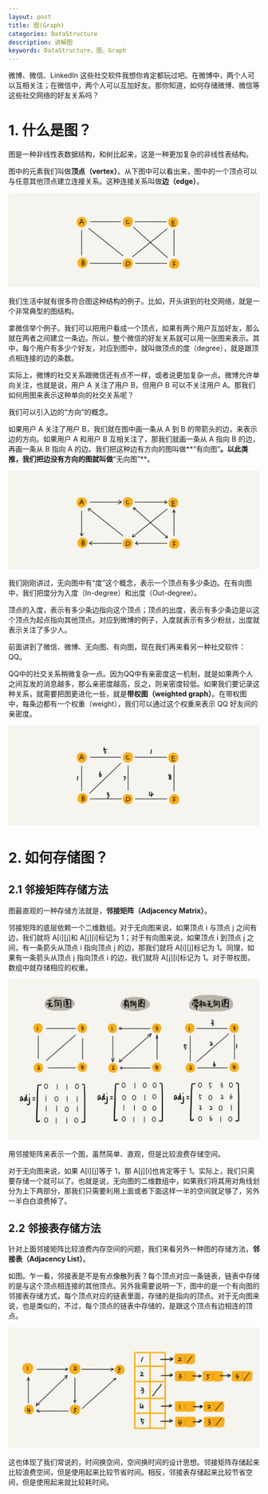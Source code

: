 ```yaml
---
layout: post
title: 图(Graph)
categories: DataStructure
description: 讲解图
keywords: DataStructure，图，Graph
---
```


微博、微信、LinkedIn 这些社交软件我想你肯定都玩过吧。在微博中，两个人可以互相关注；在微信中，两个人可以互加好友。那你知道，如何存储微博、微信等这些社交网络的好友关系吗？

# 1. 什么是图？

图是一种非线性表数据结构，和树比起来，这是一种更加复杂的非线性表结构。

图中的元素我们叫做**顶点（vertex）**。从下图中可以看出来，图中的一个顶点可以与任意其他顶点建立连接关系。这种连接关系叫做**边（edge）**。

![graph_1](/images/posts/datastructure/graph_1.jpg)

我们生活中就有很多符合图这种结构的例子。比如，开头讲到的社交网络，就是一个非常典型的图结构。

拿微信举个例子。我们可以把用户看成一个顶点，如果有两个用户互加好友，那么就在两者之间建立一条边。所以，整个微信的好友关系就可以用一张图来表示。其中，每个用户有多少个好友，对应到图中，就叫做顶点的度（degree），就是跟顶点相连接的边的条数。

实际上，微博的社交关系跟微信还有点不一样，或者说更加复杂一点。微博允许单向关注，也就是说，用户 A 关注了用户 B，但用户 B 可以不关注用户 A。那我们如何用图来表示这种单向的社交关系呢？

我们可以引入边的“方向”的概念。

如果用户 A 关注了用户 B，我们就在图中画一条从 A 到 B 的带箭头的边，来表示边的方向。如果用户 A 和用户 B 互相关注了，那我们就画一条从 A 指向 B 的边，再画一条从 B 指向 A 的边。我们把这种边有方向的图叫做**“有向图”**。以此类推，我们把边没有方向的图就叫做**“无向图”**。

![graph_2](/images/posts/datastructure/graph_2.jpg)

我们刚刚讲过，无向图中有“度”这个概念，表示一个顶点有多少条边。在有向图中，我们把度分为入度（In-degree）和出度（Out-degree）。

顶点的入度，表示有多少条边指向这个顶点；顶点的出度，表示有多少条边是以这个顶点为起点指向其他顶点。对应到微博的例子，入度就表示有多少粉丝，出度就表示关注了多少人。

前面讲到了微信、微博、无向图、有向图，现在我们再来看另一种社交软件：QQ。

QQ中的社交关系稍微复杂一点。因为QQ中有亲密度这一机制，就是如果两个人之间互发的消息越多，那么亲密度越高，反之，则亲密度较低。如果我们要记录这种关系，就需要把图更进化一些，就是**带权图（weighted graph）**。在带权图中，每条边都有一个权重（weight），我们可以通过这个权重来表示 QQ 好友间的亲密度。

![graph_3](/images/posts/datastructure/graph_3.jpg)

# 2. 如何存储图？

## 2.1 邻接矩阵存储方法

图最直观的一种存储方法就是，**邻接矩阵（Adjacency Matrix）**。

邻接矩阵的底层依赖一个二维数组。对于无向图来说，如果顶点 i 与顶点 j 之间有边，我们就将 A[i][j]和 A[j][i]标记为 1；对于有向图来说，如果顶点 i 到顶点 j 之间，有一条箭头从顶点 i 指向顶点 j 的边，那我们就将 A[i][j]标记为 1。同理，如果有一条箭头从顶点 j 指向顶点 i 的边，我们就将 A[j][i]标记为 1。对于带权图，数组中就存储相应的权重。

![graph_4](/images/posts/datastructure/graph_4.jpg)

用邻接矩阵来表示一个图，虽然简单、直观，但是比较浪费存储空间。

对于无向图来说，如果 A[i][j]等于 1，那 A[j][i]也肯定等于 1。实际上，我们只需要存储一个就可以了。也就是说，无向图的二维数组中，如果我们将其用对角线划分为上下两部分，那我们只需要利用上面或者下面这样一半的空间就足够了，另外一半白白浪费掉了。

## 2.2 邻接表存储方法

针对上面邻接矩阵比较浪费内存空间的问题，我们来看另外一种图的存储方法，**邻接表（Adjacency List）**。

如图。乍一看，邻接表是不是有点像散列表？每个顶点对应一条链表，链表中存储的是与这个顶点相连接的其他顶点。另外我需要说明一下，图中的是一个有向图的邻接表存储方式，每个顶点对应的链表里面，存储的是指向的顶点。对于无向图来说，也是类似的，不过，每个顶点的链表中存储的，是跟这个顶点有边相连的顶点。

![graph_5](/images/posts/datastructure/graph_5.jpg)

这也体现了我们常说的，时间换空间，空间换时间的设计思想。邻接矩阵存储起来比较浪费空间，但是使用起来比较节省时间。相反，邻接表存储起来比较节省空间，但是使用起来就比较耗时间。